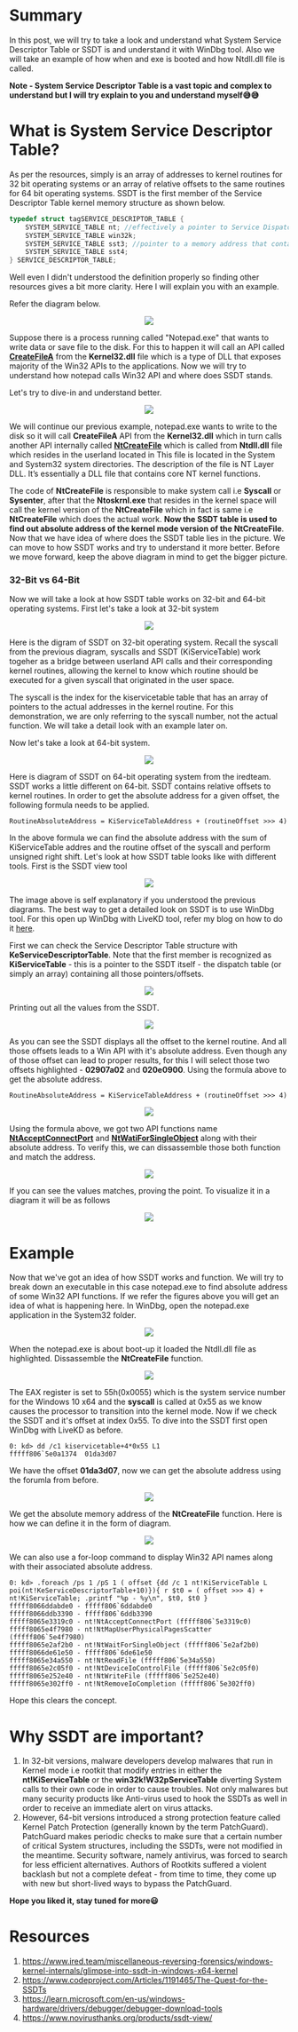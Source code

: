 # Summary
In this post, we will try to take a look and understand what System Service Descriptor Table or SSDT is and understand it with WinDbg tool. Also we will take an example of how when and exe is booted and how Ntdll.dll file is called.

**Note -  System Service Descriptor Table is a vast topic and complex to understand but I will try explain to you and understand myself😅😅**

# What is System Service Descriptor Table?
As per the resources, simply is an array of addresses to kernel routines for 32 bit operating systems or an array of relative offsets to the same routines for 64 bit operating systems. SSDT is the first member of the Service Descriptor Table kernel memory structure as shown below.
```CPP
typedef struct tagSERVICE_DESCRIPTOR_TABLE {
    SYSTEM_SERVICE_TABLE nt; //effectively a pointer to Service Dispatch Table (SSDT) itself
    SYSTEM_SERVICE_TABLE win32k;
    SYSTEM_SERVICE_TABLE sst3; //pointer to a memory address that contains how many routines are defined in the table
    SYSTEM_SERVICE_TABLE sst4;
} SERVICE_DESCRIPTOR_TABLE;
```
Well even I didn't understood the definition properly so finding other resources gives a bit more clarity. Here I will explain you with an example. 

Refer the diagram below.

<p align="center">
  <img src="https://user-images.githubusercontent.com/59355783/199767936-d360e825-7cd9-43db-9963-1bde75895578.png">
</p>

Suppose there is a process running called "Notepad.exe" that wants to write data or save file to the disk. For this to happen it will call an API called **[CreateFileA](https://learn.microsoft.com/en-us/windows/win32/api/fileapi/nf-fileapi-createfilea)** from the **Kernel32.dll** file which is a type of DLL that exposes majority of the Win32 APIs to the applications. Now we will try to understand how notepad calls Win32 API and where does SSDT stands.

Let's try to dive-in and understand better.

<p align="center">
    <img src="https://user-images.githubusercontent.com/59355783/199940560-f165e7db-84e5-4ed1-9b80-86aed53046d8.png">
</p>

We will continue our previous example, notepad.exe wants to write to the disk so it will call **CreateFileA** API from the **Kernel32.dll** which in turn calls another API internally called **[NtCreateFile](http://undocumented.ntinternals.net/index.html?page=UserMode%2FUndocumented%20Functions%2FNT%20Objects%2FFile%2FNtCreateFile.html)** which is called from **Ntdll.dll** file which resides in the userland located in This file is located in the System and System32 system directories. The description of the file is NT Layer DLL. It’s essentially a DLL file that contains core NT kernel functions. 

The code of **NtCreateFile** is responsible to make system call i.e **Syscall** or **Sysenter**, after that the **Ntoskrnl.exe** that resides in the kernel space will call the kernel version of the **NtCreateFile** which in fact is same i.e **NtCreateFile** which does the actual work. **Now the SSDT table is used to find out absolute address of the kernel mode version of the NtCreateFile**. Now that we have idea of where does the SSDT table lies in the picture. We can move to how SSDT works and try to understand it more better. Before we move forward, keep the above diagram in mind to get the bigger picture.

### 32-Bit vs 64-Bit
Now we will take a look at how SSDT table works on 32-bit and 64-bit operating systems. First let's take a look at 32-bit system

<p align="center">
    <img src="https://user-images.githubusercontent.com/59355783/200585784-6d01829f-e814-4fe3-9f1d-09219fd7db01.png">
</p>

Here is the digram of SSDT on 32-bit operating system. Recall the syscall from the previous diagram, syscalls and SSDT (KiServiceTable) work togeher as a bridge between userland API calls and their corresponding kernel routines, allowing the kernel to know which routine should be executed for a given syscall that originated in the user space.

The syscall is the index for the kiservicetable table that has an array of pointers to the actual addresses in the kernel routine. For this demonstration, we are only referring to the syscall number, not the actual function. We will take a detail look with an example later on.

Now let's take a look at 64-bit system.

<p align="center">
    <img src="https://user-images.githubusercontent.com/59355783/200587366-892e0994-2a2d-4cd1-8c53-e825aa6c0b9b.png">
</p>

Here is diagram of SSDT on 64-bit operating system from the iredteam. SSDT works a little different on 64-bit. SSDT contains relative offsets to kernel routines. In order to get the absolute address for a given offset, the following formula needs to be applied.
```
RoutineAbsoluteAddress = KiServiceTableAddress + (routineOffset >>> 4)
```
In the above formula we can find the absolute address with the sum of KiServiceTable addres and the routine offset of the syscall and perform unsigned right shift. Let's look at how SSDT table looks like with different tools. First is the SSDT view tool

<p align="center">
    <img src="https://user-images.githubusercontent.com/59355783/200593422-fa5227a8-89f0-4080-9d37-6fd53728fc22.png">
</p>

The image above is self explanatory if you understood the previous diagrams. The best way to get a detailed look on SSDT is to use WinDbg tool. For this open up WinDbg with LiveKD tool, refer my blog on how to do it [here](https://github.com/Faran-17/Windows-Internals/blob/main/Introduction/Kernel%20Debugging%20with%20LiveKd.md).

First we can check the Service Descriptor Table structure with **KeServiceDescriptorTable**.  Note that the first member is recognized as **KiServiceTable** - this is a pointer to the SSDT itself - the dispatch table (or simply an array) containing all those pointers/offsets.

<p align="center">
    <img src="https://user-images.githubusercontent.com/59355783/200810095-8c98589e-3c0c-4f23-bbbf-40f63977f472.png">
</p>

Printing out all the values from the SSDT.

<p align="center">
    <img src="https://user-images.githubusercontent.com/59355783/200811050-41cf0f58-537e-4e41-8347-e23de2f34bf8.png">
</p>

As you can see the SSDT displays all the offset to the kernel routine. And all those offsets leads to a Win API with it's absolute address. Even though any of those offset can lead to proper results, for this I will select those two offsets highlighted - **02907a02** and **020e0900**. Using the formula above to get the absolute address.
```
RoutineAbsoluteAddress = KiServiceTableAddress + (routineOffset >>> 4)
```

<p align="center">
    <img src="https://user-images.githubusercontent.com/59355783/200813874-f7e18f84-1d19-4389-92d4-2f670670e1b7.png">
</p>

Using the formula above, we got two API functions name **[NtAcceptConnectPort](http://undocumented.ntinternals.net/index.html?page=UserMode%2FUndocumented%20Functions%2FNT%20Objects%2FPort%2FNtConnectPort.html)** and **[NtWatiForSingleObject](http://undocumented.ntinternals.net/index.html?page=UserMode%2FUndocumented%20Functions%2FNT%20Objects%2FType%20independed%2FNtWaitForSingleObject.html)** along with their absolute address. To verify this, we can dissassemble those both function and match the address.

<p align="center">
    <img src="https://user-images.githubusercontent.com/59355783/200815995-9b6ab69b-4174-40d8-bd1c-15272d640a93.png">
</p>
    
If you can see the values matches, proving the point. To visualize it in a diagram it will be as follows

<p align="center">
    <img src="https://user-images.githubusercontent.com/59355783/200821536-f4b9f31d-c070-405e-b0c1-805a3b24ac03.png">
</p>

# Example

Now that we've got an idea of how SSDT works and function. We will try to break down an executable in this case notepad.exe to find absolute address of some Win32 API functions. If we refer the figures above you will get an idea of what is happening here. In WinDbg, open the notepad.exe application in the System32 folder.

<p align="center">
    <img src="https://user-images.githubusercontent.com/59355783/200825270-b5f3c857-e8f6-4921-a226-35f5c4502839.png">
</p>

When the notepad.exe is about boot-up it loaded the Ntdll.dll file as highlighted. Dissassemble the **NtCreateFile** function.

<p align="center">
    <img src="https://user-images.githubusercontent.com/59355783/200825953-6ea7e4c4-0798-4d63-9434-42bb6829b721.png">
</p>

The EAX register is set to 55h(0x0055) which is the system service number for the Windows 10 x64 and the **syscall** is called at 0x55 as we know causes the processor to transition into the kernel mode. Now if we check the SSDT and it's offset at index 0x55. To dive into the SSDT first open WinDbg with LiveKD as before.

```
0: kd> dd /c1 kiservicetable+4*0x55 L1
fffff806`5e0a1374  01da3d07
```

We have the offset **01da3d07**, now we can get the absolute address using the forumla from before.

<p align="center">
    <img src="https://user-images.githubusercontent.com/59355783/200829301-25cb779c-029d-43d0-97d8-2d149ef9e82a.png">
</p>

We get the absolute memory address of the **NtCreateFile** function. Here is how we can define it in the form of diagram.

<p align="center">
    <img src="https://user-images.githubusercontent.com/59355783/200848321-9f220741-d8fe-44f9-84ce-bf2089b681da.png">
</p>    

We can also use a for-loop command to display Win32 API names along with their associated absolute address.

```
0: kd> .foreach /ps 1 /pS 1 ( offset {dd /c 1 nt!KiServiceTable L poi(nt!KeServiceDescriptorTable+10)}){ r $t0 = ( offset >>> 4) + nt!KiServiceTable; .printf "%p - %y\n", $t0, $t0 }
fffff8066ddabde0 - fffff806`6ddabde0
fffff8066ddb3390 - fffff806`6ddb3390
fffff8065e3319c0 - nt!NtAcceptConnectPort (fffff806`5e3319c0)
fffff8065e4f7980 - nt!NtMapUserPhysicalPagesScatter (fffff806`5e4f7980)
fffff8065e2af2b0 - nt!NtWaitForSingleObject (fffff806`5e2af2b0)
fffff8066de61e50 - fffff806`6de61e50
fffff8065e34a550 - nt!NtReadFile (fffff806`5e34a550)
fffff8065e2c05f0 - nt!NtDeviceIoControlFile (fffff806`5e2c05f0)
fffff8065e252e40 - nt!NtWriteFile (fffff806`5e252e40)
fffff8065e302ff0 - nt!NtRemoveIoCompletion (fffff806`5e302ff0)
```

Hope this clears the concept.

# Why SSDT are important?
1. In 32-bit versions, malware developers develop malwares that run in Kernel mode i.e rootkit that modify entries in either the **nt!KiServiceTable** or the **win32k!W32pServiceTable** diverting System calls to their own code in order to cause troubles. Not only malwares but many security products like Anti-virus used to hook the SSDTs as well in order to receive an immediate alert on virus attacks.
2. However, 64-bit versions introduced a strong protection feature called Kernel Patch Protection (generally known by the term PatchGuard). PatchGuard makes periodic checks to make sure that a certain number of critical System structures, including the SSDTs, were not modified in the meantime. Security software, namely antivirus, was forced to search for less efficient alternatives. Authors of Rootkits suffered a violent backlash but not a complete defeat - from time to time, they come up with new but short-lived ways to bypass the PatchGuard.

**Hope you liked it, stay tuned for more😃**

# Resources
1. https://www.ired.team/miscellaneous-reversing-forensics/windows-kernel-internals/glimpse-into-ssdt-in-windows-x64-kernel
2. https://www.codeproject.com/Articles/1191465/The-Quest-for-the-SSDTs
3. https://learn.microsoft.com/en-us/windows-hardware/drivers/debugger/debugger-download-tools
4. https://www.novirusthanks.org/products/ssdt-view/

